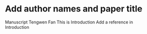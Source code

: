 # Add author names and paper title
Manuscript
Tengwen Fan
This is Introduction
Add a reference in Introduction
